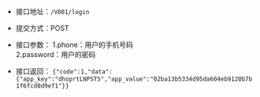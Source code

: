 * 接口地址：`/V001/login`
* 提交方式：POST
* 接口参数：
  1.phone：用户的手机号码  
  2.password：用户的密码

* 接口返回：
  `{"code":1,"data":{"app_key":"dhoprtLNPST5","app_value":"02ba13b5334d95da604eb9120b7b1f6fcd0d9ef1"}}`



